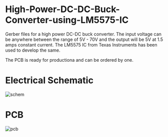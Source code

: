 # High-Power-DC-DC-Buck-Converter-using-LM5575-IC

Gerber files for a high power DC-DC buck converter. The input voltage can be anywhere between the range of 5V - 70V and the output will be 5V at 1.5 amps constant current. The LM5575 IC from Texas Instruments has been used to develop the same. 

The PCB is ready for productiona and can be ordered by one. 

# Electrical Schematic 
![schem](https://user-images.githubusercontent.com/37659632/128471723-94a6b4b1-332f-48cf-a997-2e4ae9066d3d.PNG)


# PCB 

![pcb](https://user-images.githubusercontent.com/37659632/128471793-72393fcd-4765-47d7-a39c-1aa309170196.PNG)
